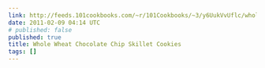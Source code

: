 ```yaml
---
link: http://feeds.101cookbooks.com/~r/101Cookbooks/~3/y6UukVvUflc/whole-wheat-chocolate-chip-skillet-cookies-recipe.html
date: 2011-02-09 04:14 UTC
# published: false
published: true
title: Whole Wheat Chocolate Chip Skillet Cookies
tags: []
---
```



